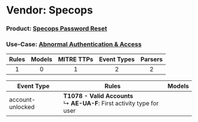 Vendor: Specops
===============
### Product: [Specops Password Reset](../ds_specops_specops_password_reset.md)
### Use-Case: [Abnormal Authentication & Access](../../../../UseCases/uc_abnormal_authentication_&_access.md)

| Rules | Models | MITRE TTPs | Event Types | Parsers |
|:-----:|:------:|:----------:|:-----------:|:-------:|
|   1   |   0    |     1      |      2      |    2    |

| Event Type       | Rules                                                                            | Models |
| ---------------- | -------------------------------------------------------------------------------- | ------ |
| account-unlocked | <b>T1078 - Valid Accounts</b><br> ↳ <b>AE-UA-F</b>: First activity type for user |        |